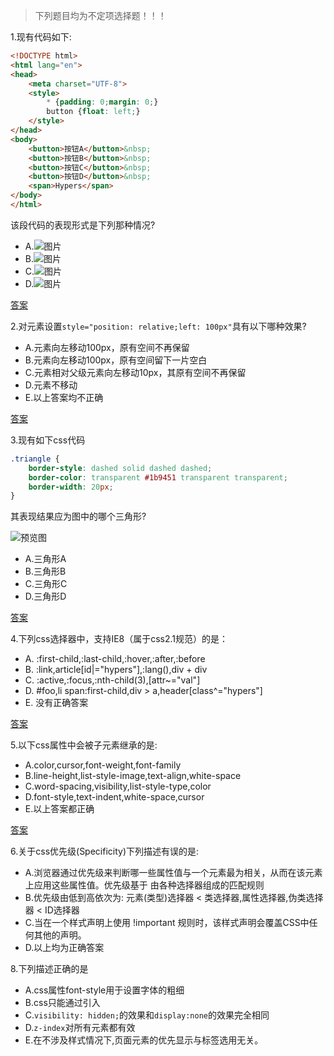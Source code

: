 > 下列题目均为不定项选择题！！！

1.现有代码如下:

```html
<!DOCTYPE html>
<html lang="en">
<head>
    <meta charset="UTF-8">
    <style>
        * {padding: 0;margin: 0;}
        button {float: left;}
    </style>
</head>
<body>
    <button>按钮A</button>&nbsp;
    <button>按钮B</button>&nbsp;
    <button>按钮C</button>&nbsp;
    <button>按钮D</button>&nbsp;
    <span>Hypers</span>
</body>
</html>
```

该段代码的表现形式是下列那种情况?

- A.![图片](http://7xpn4q.com1.z0.glb.clouddn.com/1-A.png)
- B.![图片](http://7xpn4q.com1.z0.glb.clouddn.com/1-B.png)
- C.![图片](http://7xpn4q.com1.z0.glb.clouddn.com/1-C.png)
- D.![图片](http://7xpn4q.com1.z0.glb.clouddn.com/1-D.png)
    
[答案](http://runjs.cn/code/g3zwsjky)

2.对元素设置`style="position: relative;left: 100px"`具有以下哪种效果?

- A.元素向左移动100px，原有空间不再保留
- B.元素向左移动100px，原有空间留下一片空白
- C.元素相对父级元素向左移动10px，其原有空间不再保留
- D.元素不移动
- E.以上答案均不正确

[答案](http://runjs.cn/code/lmalvdsr)
 
3.现有如下css代码

```css
.triangle {
    border-style: dashed solid dashed dashed;
    border-color: transparent #1b9451 transparent transparent;
    border-width: 20px;
}
```

其表现结果应为图中的哪个三角形?

![预览图](http://7xpn4q.com1.z0.glb.clouddn.com/3.png)

- A.三角形A
- B.三角形B
- C.三角形C
- D.三角形D

[答案](http://runjs.cn/code/rteybhtt)

4.下列css选择器中，支持IE8（属于css2.1规范）的是：

- A. :first-child,:last-child,:hover,:after,:before
- B. :link,article[id|="hypers"],:lang(),div + div
- C. :active,:focus,:nth-child(3),[attr~="val"]
- D. #foo,li span:first-child,div > a,header[class^="hypers"]
- E. 没有正确答案

[答案](https://github.com/hiyangguo/exam/issues/1)

5.以下css属性中会被子元素继承的是:

- A.color,cursor,font-weight,font-family
- B.line-height,list-style-image,text-align,white-space
- C.word-spacing,visibility,list-style-type,color
- D.font-style,text-indent,white-space,cursor
- E.以上答案都正确

[答案](https://github.com/hiyangguo/exam/issues/2)

6.关于css优先级(Specificity)下列描述有误的是:

- A.浏览器通过优先级来判断哪一些属性值与一个元素最为相关，从而在该元素上应用这些属性值。优先级基于 由各种选择器组成的匹配规则
- B.优先级由低到高依次为: 元素(类型)选择器 < 类选择器,属性选择器,伪类选择器 < ID选择器
- C.当在一个样式声明上使用 !important 规则时，该样式声明会覆盖CSS中任何其他的声明。
- D.以上均为正确答案

8.下列描述正确的是

- A.css属性font-style用于设置字体的粗细
- B.css只能通过<link>引入
- C.`visibility: hidden;`的效果和`display:none`的效果完全相同
- D.`z-index`对所有元素都有效
- E.在不涉及样式情况下,页面元素的优先显示与标签选用无关。